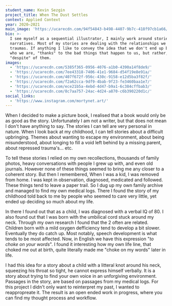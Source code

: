 ```yaml
---
student_name: Kevin Sezgin
project_title: When The Dust Settles
context: Applied Context
year: 2020—2021
main_image: 'https://ucarecdn.com/94f54843-b498-4407-9b7c-418f97cb1a66/'
bio: >-
  I see myself as a sequential illustrator, I mainly work around stories and
  narratives. Most of my stories are dealing with the relationships we have with
  traumas. If anything I like to convey the idea that we don't end up becoming
  who we are, "thanks" to the bad things that happen to us, but rather,
  "despite" of them. 
images:
  - 'https://ucarecdn.com/5385f365-0956-4076-a1b0-4390a14f8de9/'
  - 'https://ucarecdn.com/7ee43318-7406-41e1-9684-d54f19e8e91a/'
  - 'https://ucarecdn.com/407f672f-956c-430c-9158-e12d5ba3f82f/'
  - 'https://ucarecdn.com/f2a62cca-9df9-4bab-9f23-fe3460baa1e7/'
  - 'https://ucarecdn.com/ece21b5a-4ebd-4d47-b9a1-6c384cffbab3/'
  - 'https://ucarecdn.com/8c7aa757-24ac-4d24-a870-c6b390220d1c/'
social_links:
  - 'https://www.instagram.com/mortynet.art/'
---
```

When I decided to make a picture book, I realised that a book would only be as good as the story. Unfortunately I am not a writer, but that does not mean I don't have anything to say. The stories I can tell are very personal in nature. When I look back at my childhood, I can tell stories about a difficult upbringing. Themes about wanting to escape my environment, about being misunderstood, about longing to fill a void left behind by a missing parent, about repressed trauma's... etc. 

To tell these stories I relied on my own recollections, thousands of family photos, heavy conversations with people I grew up with, and even old journals. However none of these things seemed to bring me any closer to a coherent story. But then I remembered, When I was a kid, I was removed from home. I was kept in observation, diagnosed, medicated and followed. These things tend to leave a paper trail. So I dug up my own family archive and managed to find my own medical logs. There I found the story of my childhood told back to me by people who seemed to care very little, yet ended up deciding so much about my life. 

In there I found out that as a child, I was diagnosed with a verbal IQ of 80. I also found out that I was born with the umbilical cord stuck around my neck. Through my own research I found that the 2 often are related. Children born with a mild oxygen defficiency tend to develop a bit slower. Eventually they do catch up. Most notably, speech development is what tends to be most affected. Now, in English we have this expression "*to choke on your words*". I found it interesting how my own life line, that choked me out at birth, quite literally made me "choke on my words" later in life. 

I had this idea for a story about a child with a litteral knot around his neck, squeezing his throat so tight, he cannot express himself verbally. It is a story about trying to find your own voice in an unforgiving environment. Passages in the story, are based on passages from my medical logs. For this project I didn't only want to reinterpret my past, I wanted to reappropreate it. The result is an open ended work in progress, where you can find my thought process and workflow.